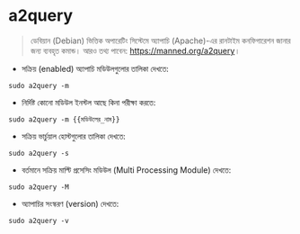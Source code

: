 # a2query

> ডেবিয়ান (Debian) ভিত্তিক অপারেটিং সিস্টেমে অ্যাপাচি (Apache)-এর রানটাইম কনফিগারেশন জানার জন্য ব্যবহৃত কমান্ড।
> আরও তথ্য পাবেন: <https://manned.org/a2query>।

- সক্রিয় (enabled) অ্যাপাচি মডিউলগুলোর তালিকা দেখতে:

`sudo a2query -m`

- নির্দিষ্ট কোনো মডিউল ইনস্টল আছে কিনা পরীক্ষা করতে:

`sudo a2query -m {{মডিউলের_নাম}}`

- সক্রিয় ভার্চুয়াল হোস্টগুলোর তালিকা দেখতে:

`sudo a2query -s`

- বর্তমানে সক্রিয় মাল্টি প্রসেসিং মডিউল (Multi Processing Module) দেখতে:

`sudo a2query -M`

- অ্যাপাচির সংস্করণ (version) দেখতে:

`sudo a2query -v`
